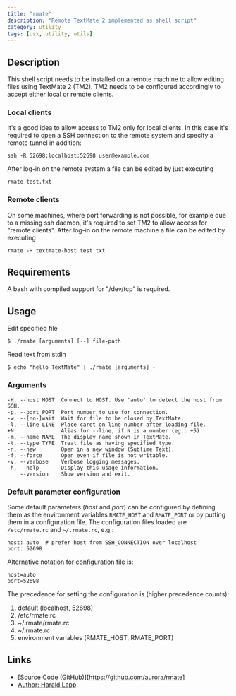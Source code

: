 ```yaml
---
title: "rmate"
description: "Remote TextMate 2 implemented as shell script"
category: utility
tags: [osx, utility, utils]
---
```


## Description

This shell script needs to be installed on a remote machine to allow editing files
using TextMate 2 (TM2). TM2 needs to be configured accordingly to accept either local
or remote clients.

### Local clients

It's a good idea to allow access to TM2 only for local clients. In this case it's required
to open a SSH connection to the remote system and specify a remote tunnel in addition:

    ssh -R 52698:localhost:52698 user@example.com

After log-in on the remote system a file can be edited by just executing

    rmate test.txt

### Remote clients

On some machines, where port forwarding is not possible, for example due to a missing ssh
daemon, it's required to set TM2 to allow access for "remote clients". After log-in on the
remote machine a file can be edited by executing

    rmate -H textmate-host test.txt

## Requirements

A bash with compiled support for "/dev/tcp" is required.

## Usage

Edit specified file

    $ ./rmate [arguments] [--] file-path

Read text from stdin

    $ echo "hello TextMate" | ./rmate [arguments] -

### Arguments

    -H, --host HOST  Connect to HOST. Use 'auto' to detect the host from SSH.
    -p, --port PORT  Port number to use for connection.
    -w, --[no-]wait  Wait for file to be closed by TextMate.
    -l, --line LINE  Place caret on line number after loading file.
    +N               Alias for --line, if N is a number (eg.: +5).
    -m, --name NAME  The display name shown in TextMate.
    -t, --type TYPE  Treat file as having specified type.
    -n, --new        Open in a new window (Sublime Text).
    -f, --force      Open even if file is not writable.
    -v, --verbose    Verbose logging messages.
    -h, --help       Display this usage information.
        --version    Show version and exit.


### Default parameter configuration

Some default parameters (_host_ and _port_) can be configured by defining them
as the environment variables `RMATE_HOST` and `RMATE_PORT` or by putting them
in a configuration file. The configuration files loaded are `/etc/rmate.rc`
and `~/.rmate.rc`, e.g.:

    host: auto  # prefer host from SSH_CONNECTION over localhost
    port: 52698

Alternative notation for configuration file is:

    host=auto
    port=52698

The precedence for setting the configuration is (higher precedence counts):

1. default (localhost, 52698)
2. /etc/rmate.rc
3. ~/.rmate/rmate.rc
4. ~/.rmate.rc
5. environment variables (RMATE\_HOST, RMATE\_PORT)

## Links

* [Source Code (GitHub)][https://github.com/aurora/rmate]
* [Author: Harald Lapp](https://github.com/aurora)


